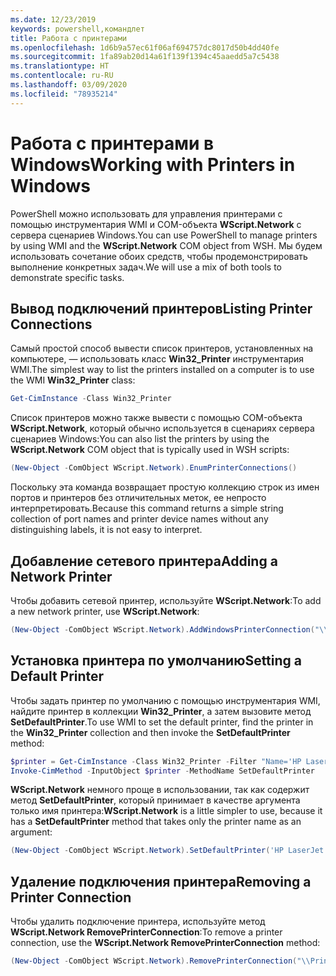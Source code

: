 ```yaml
---
ms.date: 12/23/2019
keywords: powershell,командлет
title: Работа с принтерами
ms.openlocfilehash: 1d6b9a57ec61f06af694757dc8017d50b4dd40fe
ms.sourcegitcommit: 1fa89ab20d14a61f139f1394c45aaedd5a7c5438
ms.translationtype: HT
ms.contentlocale: ru-RU
ms.lasthandoff: 03/09/2020
ms.locfileid: "78935214"
---
```

# <a name="working-with-printers-in-windows"></a><span data-ttu-id="fcd2f-103">Работа с принтерами в Windows</span><span class="sxs-lookup"><span data-stu-id="fcd2f-103">Working with Printers in Windows</span></span>

<span data-ttu-id="fcd2f-104">PowerShell можно использовать для управления принтерами с помощью инструментария WMI и COM-объекта **WScript.Network** с сервера сценариев Windows.</span><span class="sxs-lookup"><span data-stu-id="fcd2f-104">You can use PowerShell to manage printers by using WMI and the **WScript.Network** COM object from WSH.</span></span> <span data-ttu-id="fcd2f-105">Мы будем использовать сочетание обоих средств, чтобы продемонстрировать выполнение конкретных задач.</span><span class="sxs-lookup"><span data-stu-id="fcd2f-105">We will use a mix of both tools to demonstrate specific tasks.</span></span>

## <a name="listing-printer-connections"></a><span data-ttu-id="fcd2f-106">Вывод подключений принтеров</span><span class="sxs-lookup"><span data-stu-id="fcd2f-106">Listing Printer Connections</span></span>

<span data-ttu-id="fcd2f-107">Самый простой способ вывести список принтеров, установленных на компьютере, — использовать класс **Win32_Printer** инструментария WMI.</span><span class="sxs-lookup"><span data-stu-id="fcd2f-107">The simplest way to list the printers installed on a computer is to use the WMI **Win32_Printer** class:</span></span>

```powershell
Get-CimInstance -Class Win32_Printer
```

<span data-ttu-id="fcd2f-108">Список принтеров можно также вывести с помощью COM-объекта **WScript.Network**, который обычно используется в сценариях сервера сценариев Windows:</span><span class="sxs-lookup"><span data-stu-id="fcd2f-108">You can also list the printers by using the **WScript.Network** COM object that is typically used in WSH scripts:</span></span>

```powershell
(New-Object -ComObject WScript.Network).EnumPrinterConnections()
```

<span data-ttu-id="fcd2f-109">Поскольку эта команда возвращает простую коллекцию строк из имен портов и принтеров без отличительных меток, ее непросто интерпретировать.</span><span class="sxs-lookup"><span data-stu-id="fcd2f-109">Because this command returns a simple string collection of port names and printer device names without any distinguishing labels, it is not easy to interpret.</span></span>

## <a name="adding-a-network-printer"></a><span data-ttu-id="fcd2f-110">Добавление сетевого принтера</span><span class="sxs-lookup"><span data-stu-id="fcd2f-110">Adding a Network Printer</span></span>

<span data-ttu-id="fcd2f-111">Чтобы добавить сетевой принтер, используйте **WScript.Network**:</span><span class="sxs-lookup"><span data-stu-id="fcd2f-111">To add a new network printer, use **WScript.Network**:</span></span>

```powershell
(New-Object -ComObject WScript.Network).AddWindowsPrinterConnection("\\Printserver01\Xerox5")
```

## <a name="setting-a-default-printer"></a><span data-ttu-id="fcd2f-112">Установка принтера по умолчанию</span><span class="sxs-lookup"><span data-stu-id="fcd2f-112">Setting a Default Printer</span></span>

<span data-ttu-id="fcd2f-113">Чтобы задать принтер по умолчанию с помощью инструментария WMI, найдите принтер в коллекции **Win32_Printer**, а затем вызовите метод **SetDefaultPrinter**.</span><span class="sxs-lookup"><span data-stu-id="fcd2f-113">To use WMI to set the default printer, find the printer in the **Win32_Printer** collection and then invoke the **SetDefaultPrinter** method:</span></span>

```powershell
$printer = Get-CimInstance -Class Win32_Printer -Filter "Name='HP LaserJet 5Si'"
Invoke-CimMethod -InputObject $printer -MethodName SetDefaultPrinter
```

<span data-ttu-id="fcd2f-114">**WScript.Network** немного проще в использовании, так как содержит метод **SetDefaultPrinter**, который принимает в качестве аргумента только имя принтера:</span><span class="sxs-lookup"><span data-stu-id="fcd2f-114">**WScript.Network** is a little simpler to use, because it has a **SetDefaultPrinter** method that takes only the printer name as an argument:</span></span>

```powershell
(New-Object -ComObject WScript.Network).SetDefaultPrinter('HP LaserJet 5Si')
```

## <a name="removing-a-printer-connection"></a><span data-ttu-id="fcd2f-115">Удаление подключения принтера</span><span class="sxs-lookup"><span data-stu-id="fcd2f-115">Removing a Printer Connection</span></span>

<span data-ttu-id="fcd2f-116">Чтобы удалить подключение принтера, используйте метод **WScript.Network RemovePrinterConnection**:</span><span class="sxs-lookup"><span data-stu-id="fcd2f-116">To remove a printer connection, use the **WScript.Network RemovePrinterConnection** method:</span></span>

```powershell
(New-Object -ComObject WScript.Network).RemovePrinterConnection("\\Printserver01\Xerox5")
```
